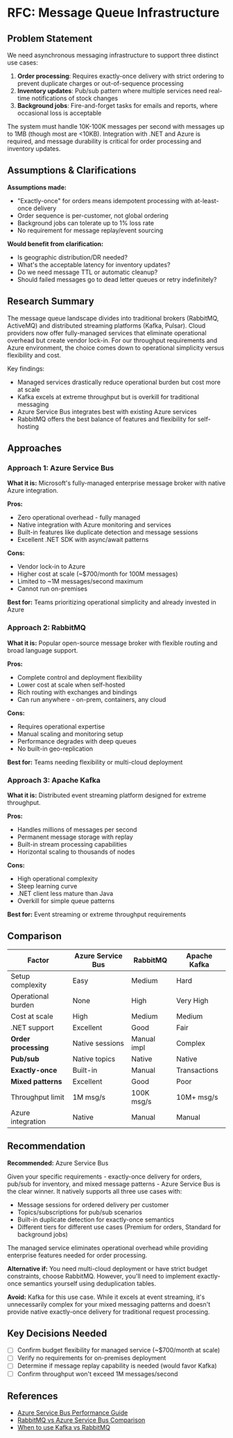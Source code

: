 # RFC: Message Queue Infrastructure

## Problem Statement

We need asynchronous messaging infrastructure to support three distinct use cases:
1. **Order processing**: Requires exactly-once delivery with strict ordering to prevent duplicate charges or out-of-sequence processing
2. **Inventory updates**: Pub/sub pattern where multiple services need real-time notifications of stock changes
3. **Background jobs**: Fire-and-forget tasks for emails and reports, where occasional loss is acceptable

The system must handle 10K-100K messages per second with messages up to 1MB (though most are <10KB). Integration with .NET and Azure is required, and message durability is critical for order processing and inventory updates.

## Assumptions & Clarifications

**Assumptions made:**

- "Exactly-once" for orders means idempotent processing with at-least-once delivery
- Order sequence is per-customer, not global ordering
- Background jobs can tolerate up to 1% loss rate
- No requirement for message replay/event sourcing

**Would benefit from clarification:**

- Is geographic distribution/DR needed?
- What's the acceptable latency for inventory updates?
- Do we need message TTL or automatic cleanup?
- Should failed messages go to dead letter queues or retry indefinitely?

## Research Summary

The message queue landscape divides into traditional brokers (RabbitMQ, ActiveMQ) and distributed streaming platforms (Kafka, Pulsar). Cloud providers now offer fully-managed services that eliminate operational overhead but create vendor lock-in. For our throughput requirements and Azure environment, the choice comes down to operational simplicity versus flexibility and cost.

Key findings:

- Managed services drastically reduce operational burden but cost more at scale
- Kafka excels at extreme throughput but is overkill for traditional messaging
- Azure Service Bus integrates best with existing Azure services
- RabbitMQ offers the best balance of features and flexibility for self-hosting

## Approaches

### Approach 1: Azure Service Bus

**What it is:** Microsoft's fully-managed enterprise message broker with native Azure integration.

**Pros:**

- Zero operational overhead - fully managed
- Native integration with Azure monitoring and services
- Built-in features like duplicate detection and message sessions
- Excellent .NET SDK with async/await patterns

**Cons:**

- Vendor lock-in to Azure
- Higher cost at scale (~$700/month for 100M messages)
- Limited to ~1M messages/second maximum
- Cannot run on-premises

**Best for:** Teams prioritizing operational simplicity and already invested in Azure

### Approach 2: RabbitMQ

**What it is:** Popular open-source message broker with flexible routing and broad language support.

**Pros:**

- Complete control and deployment flexibility
- Lower cost at scale when self-hosted
- Rich routing with exchanges and bindings
- Can run anywhere - on-prem, containers, any cloud

**Cons:**

- Requires operational expertise
- Manual scaling and monitoring setup
- Performance degrades with deep queues
- No built-in geo-replication

**Best for:** Teams needing flexibility or multi-cloud deployment

### Approach 3: Apache Kafka

**What it is:** Distributed event streaming platform designed for extreme throughput.

**Pros:**

- Handles millions of messages per second
- Permanent message storage with replay
- Built-in stream processing capabilities
- Horizontal scaling to thousands of nodes

**Cons:**

- High operational complexity
- Steep learning curve
- .NET client less mature than Java
- Overkill for simple queue patterns

**Best for:** Event streaming or extreme throughput requirements

## Comparison

| Factor               | Azure Service Bus | RabbitMQ    | Apache Kafka |
|----------------------|-------------------|-------------|--------------|
| Setup complexity     | Easy              | Medium      | Hard         |
| Operational burden   | None              | High        | Very High    |
| Cost at scale        | High              | Medium      | Medium       |
| .NET support         | Excellent         | Good        | Fair         |
| **Order processing** | Native sessions   | Manual impl | Complex      |
| **Pub/sub**          | Native topics     | Native      | Native       |
| **Exactly-once**     | Built-in          | Manual      | Transactions |
| **Mixed patterns**   | Excellent         | Good        | Poor         |
| Throughput limit     | 1M msg/s          | 100K msg/s  | 10M+ msg/s   |
| Azure integration    | Native            | Manual      | Manual       |

## Recommendation

**Recommended:** Azure Service Bus

Given your specific requirements - exactly-once delivery for orders, pub/sub for inventory, and mixed message patterns - Azure Service Bus is the clear winner. It natively supports all three use cases with:
- Message sessions for ordered delivery per customer
- Topics/subscriptions for pub/sub scenarios
- Built-in duplicate detection for exactly-once semantics
- Different tiers for different use cases (Premium for orders, Standard for background jobs)

The managed service eliminates operational overhead while providing enterprise features needed for order processing.

**Alternative if:** You need multi-cloud deployment or have strict budget constraints, choose RabbitMQ. However, you'll
need to implement exactly-once semantics yourself using deduplication tables.

**Avoid:** Kafka for this use case. While it excels at event streaming, it's unnecessarily complex for your mixed
messaging patterns and doesn't provide native exactly-once delivery for traditional request processing.

## Key Decisions Needed

- [ ] Confirm budget flexibility for managed service (~$700/month at scale)
- [ ] Verify no requirements for on-premises deployment
- [ ] Determine if message replay capability is needed (would favor Kafka)
- [ ] Confirm throughput won't exceed 1M messages/second

## References

- [Azure Service Bus Performance Guide](https://docs.microsoft.com/azure/service-bus-messaging/service-bus-performance-improvements)
- [RabbitMQ vs Azure Service Bus Comparison](https://www.cloudamqp.com/blog/rabbitmq-vs-azure-service-bus.html)
- [When to use Kafka vs RabbitMQ](https://aws.amazon.com/compare/the-difference-between-rabbitmq-and-kafka/)